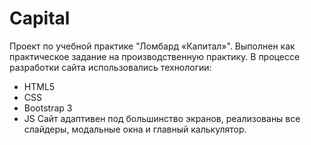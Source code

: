 # Capital
Проект по учебной практике "Ломбард «Капитал»".
Выполнен как практическое задание на производственную практику.
В процессе разработки сайта использовались технологии: 
* HTML5
* CSS
* Bootstrap 3
* JS
Сайт адаптивен под большинство экранов, реализованы все слайдеры, модальные окна и главный калькулятор.
